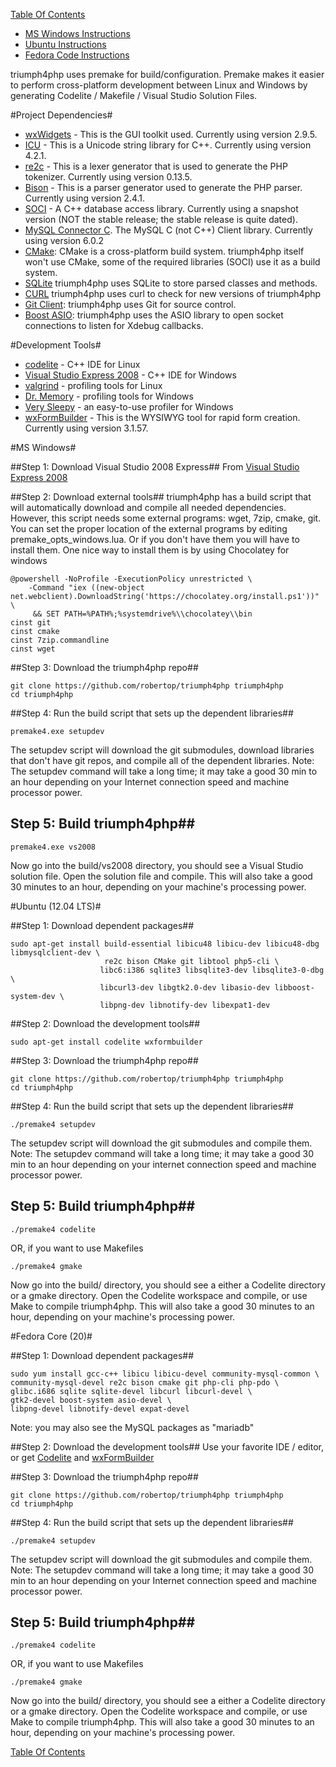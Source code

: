 [Table Of Contents](/#toc) 

  * [MS Windows Instructions](/compiling/#msw)
  * [Ubuntu Instructions](/compiling/#ubuntu)
  * [Fedora Code Instructions](/compiling/#fedora) 


triumph4php uses premake for build/configuration.  Premake makes it easier to perform cross-platform 
development between Linux and Windows by generating Codelite / Makefile / Visual Studio Solution Files. 

#Project Dependencies#
 * [wxWidgets](http://www.wxwidgets.org) - This is the GUI toolkit used. Currently using version 2.9.5.
 * [ICU](http://site.icu-project.org/) - This is a Unicode string library for C++.  Currently using version 4.2.1.
 * [re2c](http://re2c.org/) - This is a lexer generator that is used to generate the PHP tokenizer. Currently using version 0.13.5.
 * [Bison](http://www.gnu.org/software/bison/) -  This is a parser generator used to generate the PHP parser. Currently using version 2.4.1.
 * [SOCI](http://soci.sourceforge.net/) - A C++ database access library. Currently using a snapshot version (NOT the stable release; the stable release is quite dated).
 * [MySQL Connector C](http://dev.mysql.com/downloads/connector/c/). The MySQL C (not C++) Client library. Currently using version 6.0.2
 * [CMake](http://www.cmake.org/): CMake is a cross-platform build system. triumph4php itself won't use CMake, some of the required libraries (SOCI) use it as a build system.
 * [SQLite](http://www.sqlite.org)  triumph4php uses SQLite to store parsed classes and methods.
 * [CURL](http://curl.haxx.se/) triumph4php uses curl to check for new versions of triumph4php
 * [Git Client](http://git-scm.com/): triumph4php uses Git for source control.
 * [Boost ASIO](http://think-async.com/): triumph4php uses the ASIO library to open socket connections to listen for Xdebug callbacks.

#Development Tools#
   * [codelite](http://codelite.org) - C++ IDE for Linux
   * [Visual Studio Express 2008](http://go.microsoft.com/?linkid=7729279‎) - C++ IDE for Windows
   * [valgrind](http://valgrind.org/) - profiling tools for Linux
   * [Dr. Memory](http://www.drmemory.org/) - profiling tools for Windows
   * [Very Sleepy](http://www.codersnotes.com/sleepy) - an easy-to-use profiler for Windows
   * [wxFormBuilder](http://wxformbuilder.org) - This is the WYSIWYG tool for rapid form creation. Currently using version 3.1.57.


<a id="msw"></a>
#MS Windows#

##Step 1: Download Visual Studio 2008 Express##
From [Visual Studio Express 2008](http://go.microsoft.com/?linkid=7729279‎)

##Step 2: Download external tools##
triumph4php has a build script that will automatically download and compile all needed dependencies.
However, this script needs some external programs: wget, 7zip, cmake, git.
You can set the proper location of the external programs by editing
premake_opts_windows.lua. Or if you don't have them you will have to
install them.  One nice way to install them is by using Chocolatey for windows

    @powershell -NoProfile -ExecutionPolicy unrestricted \
        -Command "iex ((new-object net.webclient).DownloadString('https://chocolatey.org/install.ps1'))" \ 
         && SET PATH=%PATH%;%systemdrive%\\chocolatey\\bin
    cinst git
    cinst cmake
    cinst 7zip.commandline
    cinst wget

##Step 3: Download the triumph4php repo##

    git clone https://github.com/robertop/triumph4php triumph4php
	cd triumph4php
	
##Step 4: Run the build script that sets up the dependent libraries##

    premake4.exe setupdev
	
The setupdev script will download the git submodules, download
libraries that don't have git repos, and compile all of the 
dependent libraries.  Note: The setupdev command will take a
long time; it may take a good 30 min to an hour depending on your
Internet connection speed and machine processor power.

## Step 5: Build triumph4php##

    premake4.exe vs2008
	
Now go into the build/vs2008 directory, you should see a Visual Studio solution file. Open
the solution file and compile. This will also take a good 30 minutes
to an hour, depending on your machine's processing power.

<a id="ubuntu"></a>
#Ubuntu (12.04 LTS)#

##Step 1: Download dependent packages##

    sudo apt-get install build-essential libicu48 libicu-dev libicu48-dbg libmysqlclient-dev \
	                     re2c bison CMake git libtool php5-cli \
						libc6:i386 sqlite3 libsqlite3-dev libsqlite3-0-dbg \
						libcurl3-dev libgtk2.0-dev libasio-dev libboost-system-dev \
						libpng-dev libnotify-dev libexpat1-dev
						
##Step 2: Download the development tools##
						
    sudo apt-get install codelite wxformbuilder

##Step 3: Download the triumph4php repo##

    git clone https://github.com/robertop/triumph4php triumph4php
	cd triumph4php
	
##Step 4: Run the build script that sets up the dependent libraries##

    ./premake4 setupdev
	
The setupdev script will download the git submodules and compile 
them.  Note: The setupdev command will take a long time; it may take a 
good 30 min to an hour depending on your internet connection speed 
and machine processor power.

## Step 5: Build triumph4php##

    ./premake4 codelite
	
OR, if you want to use Makefiles

    ./premake4 gmake
	
Now go into the build/ directory, you should see a either a Codelite directory or a
gmake directory. Open the Codelite workspace and compile, or use Make
to compile triumph4php. This will also take a good 30 minutes
to an hour, depending on your machine's processing power.

<a id="fedora"></a>
#Fedora Core (20)#

##Step 1: Download dependent packages##

    sudo yum install gcc-c++ libicu libicu-devel community-mysql-common \
	community-mysql-devel re2c bison cmake git php-cli php-pdo \
    glibc.i686 sqlite sqlite-devel libcurl libcurl-devel \
    gtk2-devel boost-system asio-devel \
	libpng-devel libnotify-devel expat-devel


Note: you may also see the MySQL packages as "mariadb"

##Step 2: Download the development tools##
Use your favorite IDE / editor, or get [Codelite](http://codelite.org)
and [wxFormBuilder](http://wxformbuilder.org)						


##Step 3: Download the triumph4php repo##

    git clone https://github.com/robertop/triumph4php triumph4php
	cd triumph4php
	
##Step 4: Run the build script that sets up the dependent libraries##

    ./premake4 setupdev
	
The setupdev script will download the git submodules and compile 
them.  Note: The setupdev command will take a long time; it may take a 
good 30 min to an hour depending on your Internet connection speed 
and machine processor power.

## Step 5: Build triumph4php##

    ./premake4 codelite
	
OR, if you want to use Makefiles

    ./premake4 gmake
	
Now go into the build/ directory, you should see a either a Codelite directory or a
gmake directory. Open the Codelite workspace and compile, or use Make
to compile triumph4php. This will also take a good 30 minutes
to an hour, depending on your machine's processing power.

[Table Of Contents](/#toc) 
